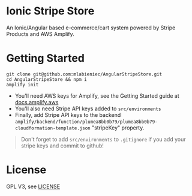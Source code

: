 # Ionic Stripe Store

An Ionic/Angular based e-commerce/cart system powered by Stripe Products and AWS Amplify.

# Getting Started

```
git clone git@github.com:mlabieniec/AngularStripeStore.git
cd AngularStripeStore && npm i
amplify init
```

- You'll need AWS keys for Amplify, see the Getting Started guide at [docs.amplify.aws](https://docs.amplify.aws)
- You'll also need Stripe API keys added to `src/environments`
- Finally, add Stripe API keys to the backend `amplify/backend/function/plumea8bb0b79/plumea8bb0b79-cloudformation-template.json` "stripeKey" property.

> Don't forget to add `src/environments` to `.gitignore` if you add your stripe keys and commit to github!

# License
GPL V3, see [LICENSE](LICENSE)